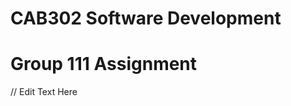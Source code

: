 CAB302 Software Development
===========================

# Group 111 Assignment


// Edit Text Here
